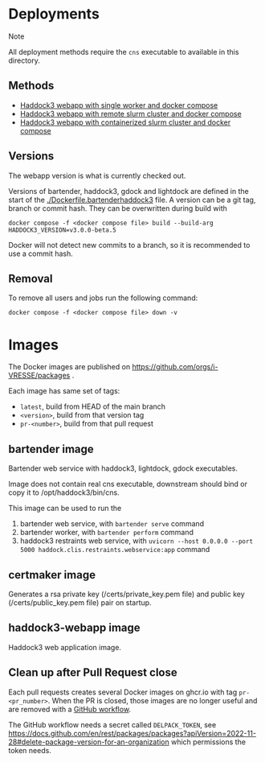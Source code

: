 # Deployments

> [!NOTE]
> All deployment methods require the `cns` executable to available in this directory.

## Methods

- [Haddock3 webapp with single worker and docker compose](arq/README.md)
- [Haddock3 webapp with remote slurm cluster and docker compose](remoteslurm/README.md)
- [Haddock3 webapp with containerized slurm cluster and docker compose](containerslurm/README.md)

## Versions

The webapp version is what is currently checked out.

Versions of bartender, haddock3, gdock and lightdock are defined in the start of the [./Dockerfile.bartenderhaddock3](./Dockerfile.bartenderhaddock3) file.
A version can be a git tag, branch or commit hash.
They can be overwritten during build with

```shell
docker compose -f <docker compose file> build --build-arg HADDOCK3_VERSION=v3.0.0-beta.5
```

Docker will not detect new commits to a branch, so it is recommended to use a commit hash.

## Removal

To remove all users and jobs run the following command:

```shell
docker compose -f <docker compose file> down -v
```

# Images

The Docker images are published on https://github.com/orgs/i-VRESSE/packages .

Each image has same set of tags:

- `latest`, build from HEAD of the main branch
- `<version>`, build from that version tag
- `pr-<number>`, build from that pull request

## bartender image

Bartender web service with haddock3, lightdock, gdock executables.

Image does not contain real cns executable, downstream should bind or copy it to /opt/haddock3/bin/cns.

This image can be used to run the

1. bartender web service, with `bartender serve` command
2. bartender worker, with `bartender perform` command
3. haddock3 restraints web service, with `uvicorn --host 0.0.0.0 --port 5000 haddock.clis.restraints.webservice:app` command

## certmaker image

Generates a rsa private key (/certs/private_key.pem file) and public key (/certs/public_key.pem file) pair on startup.

## haddock3-webapp image

Haddock3 web application image.

## Clean up after Pull Request close

Each pull requests creates several Docker images on ghcr.io with tag `pr-<pr_number>`.
When the PR is closed, those images are no longer useful and are removed with a [GitHub workflow](.github/workflows/docker-cleanup.yml).

The GitHub workflow needs a secret called `DELPACK_TOKEN`,
see https://docs.github.com/en/rest/packages/packages?apiVersion=2022-11-28#delete-package-version-for-an-organization
which permissions the token needs.
